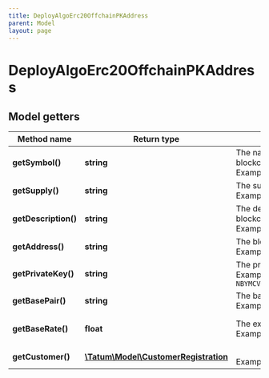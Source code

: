 ```yaml
---
title: DeployAlgoErc20OffchainPKAddress
parent: Model
layout: page
---
```


# DeployAlgoErc20OffchainPKAddress

## Model getters

Method name | Return type | Description | Notes
------------ | ------------- | ------------- | -------------
**getSymbol()** | **string** | The name of the token; used as an identifier within the Tatum platform and as a currency symbol on the blockchain <br>Example: `MY_TOKEN` |
**getSupply()** | **string** | The supply of the token <br>Example: `10000000` |
**getDescription()** | **string** | The description of the token; used as a description within the Tatum platform and as a currency name on the blockchain <br>Example: `My Public Token` |
**getAddress()** | **string** | The blockchain address to be assigned to the virtual account as a deposit address <br>Example: `NTAESFCB3WOD7SAOL42KSPVARLB3JFA3MNX3AESWHYVT2RMYDVZI6YLG4Y` |
**getPrivateKey()** | **string** | The private key of the blockchain address from which the fee for deploying the smart contract will be deducted <br>Example: `NBYMCVEEDFYV3TPWVRE6APE7PKHUJD4XAKXCKNCLKGUXOC3LFNJGZQCJCRA53HB7ZAHF6NFJH2QIVQ5USQNWG35QCJLD4KZ5IWMB24Q` |
**getBasePair()** | **string** | The base pair for the virtual currency that represents the token; used to calculate the value of a transaction <br>Example: `EUR` |
**getBaseRate()** | **float** | The exchange rate for the base pair; one unit of the created virtual currency equals 1 unit of <code>basePair</code>*<code>baseRate</code> <br>Example: `1` | [optional] [default to 1]
**getCustomer()** | [**\Tatum\Model\CustomerRegistration**](../CustomerRegistration) |  <br>Example: `null` | [optional]

